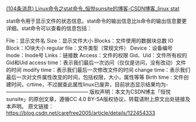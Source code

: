 [(104条消息) Linux命令之stat命令_恒悦sunsite的博客-CSDN博客_linux stat](https://blog.csdn.net/carefree2005/article/details/122454333)

stat命令用于显示文件的状态信息。stat命令的输出信息比ls命令的输出信息要更详细。stat命令可以查看的信息包括：

File：显示文件名
Size：显示文件大小
Blocks：文件使用的数据块总数
IO Block：IO块大小
regular file：文件类型（常规文件）
Device：设备编号
Inode：Inode号
Links：链接数
Access：文件的权限
Gid、Uid：文件所有权的Gid和Uid
access time：表示我们最后一次访问（仅仅是访问，没有改动）文件的时间
modify time：表示我们最后一次修改文件的时间
change time：表示我们最后一次对文件属性改变的时间，包括权限，大小，属性等等
Birth time : 文件创建时间，crtime，不过据查此属性linux已废弃，目前状态显示结果均为-
————————————————
版权声明：本文为CSDN博主「恒悦sunsite」的原创文章，遵循CC 4.0 BY-SA版权协议，转载请附上原文出处链接及本声明。
原文链接：https://blog.csdn.net/carefree2005/article/details/122454333
